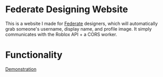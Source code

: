 # Federate Designing Website
This is a website I made for [Federate](https://discord.gg/federate-1145091250303815811) designers, which will automatically grab someone's username, display name, and profile image.
It simply communicates with the Roblox API + a CORS worker.

# Functionality
[Demonstration](https://cdn.discordapp.com/attachments/1205623616096698368/1329519474646323210/20250116-1829-16.6011257.mp4?ex=67dbb740&is=67da65c0&hm=8d87d65d1c0e8c4a234addf7af1231e22a98be1c3460c029b1870b03a543493a&)
